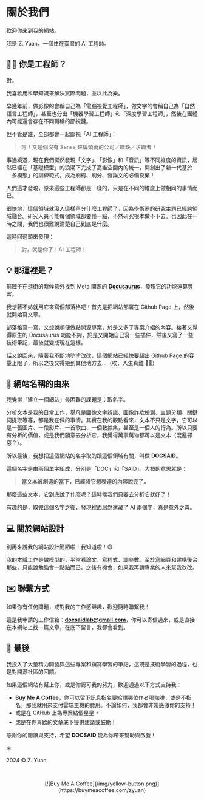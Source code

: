 # 關於我們

歡迎你來到我的網站。

我是 Z. Yuan，一個住在臺灣的 AI 工程師。

## 👨‍💻 你是工程師？

對。

我喜歡用科學知識來解決實際問題，並以此為樂。

早幾年前，做影像的會稱自己為「電腦視覺工程師」，做文字的會稱自己為「自然語言工程師」，甚至也分出「機器學習工程師」和「深度學習工程師」，然後在團體內可能還會存在不同職稱的鄙視鏈。

但不管是誰，全部都會一起鄙視「AI 工程師」：

> 哼！又是個沒有 Sense 來騙頭銜的公司／職缺／求職者！

事過境遷，現在我們愕然發現「文字」、「影像」和「音訊」等不同維度的資訊，居然已經在「基礎模型」的浪潮下完成了高維空間內的統一，開創出了新一代基於「多模態」的訓練範式，成為刷榜、刷分、發論文的必備良藥！

人們這才發現，原來這些工程師都是一樣的，只是在不同的維度上做相同的事情而已。

很快地，這個領域就沒人這樣再分什麼工程師了，因為學術圈的研究主題已經跨領域融合。研究人員可能每個領域都要懂一點，不然研究根本做不下去。也因此在一時之間，我們也很難說清楚自己到底是什麼。

這時回過頭來發現：

> 對，就是你了！AI 工程師！

## 💡 那這裡是？

前陣子在逛街的時候意外找到 Meta 開源的 [**Docusaurus**](https://docusaurus.io/)，發現它的功能還算豐富。

我想著不妨就用它來寫個部落格吧！首先是把網站部署在 Github Page 上，然後就開始寫文章。

部落格寫一寫，又想說順便做點開源專案，於是又多了專案介紹的內容。接著又覺得原生的 Docusaurus 功能不夠，於是又開始自己寫一些插件，然後又寫了一些技術筆記，最後就變成現在這樣。

話又說回來，隨著我不斷地塗塗改改，這個網站已經快要超出 Github Page 的容量上限了，所以之後又得搬到其他地方去...（唉，人生真難 😮‍💨）

## 🚀 網站名稱的由來

我覺得「建立一個網站」最困難的課題是：取名字。

分析文本是我的日常工作，舉凡是圖像文字辨識、圖像詐欺檢測、主題分類、關鍵詞提取等等，都是我在做的事情。其實在我的觀點看來，文本不只是文字，它可以是一張圖片、一段影片、一首歌曲、一個數據集，甚至是一個人的行為。所以只要有分析的價值，或是我們願意去分析它，我覺得萬事萬物都可以是文本（混亂邪惡？）。

所以最後，我想把這個網站的名字取的跟這個領域有關，叫做 **DOCSAID**。

這個名字是由兩個單字組成，分別是「DOC」和「SAID」。大概的意思就是：

> **當文本被創造的當下，已經將它想表達的內容說完了。**

那麼這些文本，它到底說了什麼呢？這時候我們只要去分析它就好了！

有趣的是，取完這個名字之後，發現裡面居然還藏了 AI 兩個字，真是意外之喜。

## 💻 關於網站設計

別再來說我的網站設計簡陋啦！我知道啦！😅

我的本職工作是做模型的，平常看論文、寫程式、調參數。至於寫網頁和建構後台那些，只能說勉強會一點點而已。之後有機會，如果我再請專業的人來幫我改改。

## ✉️ 聯繫方式

如果你有任何問題，或對我的工作感興趣，歡迎隨時聯繫我！

這是我申請的工作信箱：**docsaidlab@gmail.com**，你可以寄信過來，或是直接在本網站上找一篇文章，在底下留言，我都會看到。

## 🍹 最後

我投入了大量精力開發與這些專案和撰寫學習的筆記，這既是技術學習的過程，也是對開源社區的回饋。

如果這個網站有幫上你，或是你認可我的努力，歡迎通過以下方式支持我：

- [**Buy Me A Coffee**](https://buymeacoffee.com/zyuan)，你可以留下訊息指名要給請哪位作者喝咖啡，或是不指名，那我就用來支付雲端主機的費用。不論如何，我都會非常感激你的支持！
- 或是在 GitHub 上為專案點個星星 ⭐️
- 或是在你喜歡的文章底下提供建議或鼓勵！

感謝你的閱讀與支持，希望 **DOCSAID** 能為你帶來幫助與啟發！

＊

2024 © Z. Yuan

<div align="center">
<br />
<figure style={{ width: "50%"}}>
[![Buy Me A Coffee](/img/yellow-button.png)](https://buymeacoffee.com/zyuan)
</figure>
<br />
</div>
